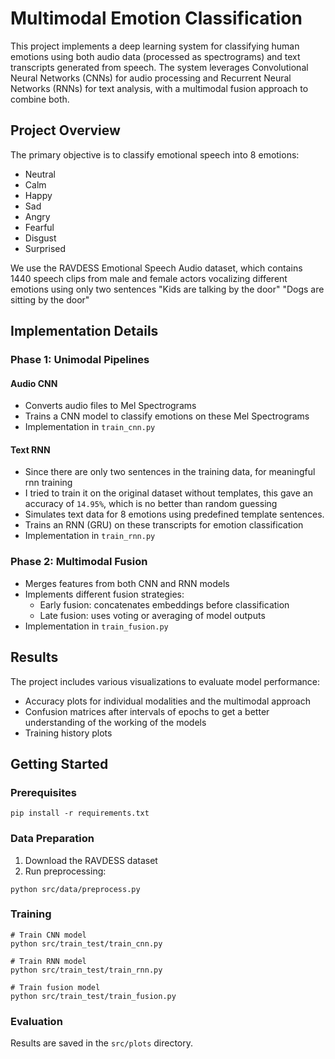 # Multimodal Emotion Classification

This project implements a deep learning system for classifying human emotions using both audio data (processed as spectrograms) and text transcripts generated from speech. The system leverages Convolutional Neural Networks (CNNs) for audio processing and Recurrent Neural Networks (RNNs) for text analysis, with a multimodal fusion approach to combine both.

## Project Overview

The primary objective is to classify emotional speech into 8 emotions:
- Neutral
- Calm
- Happy
- Sad
- Angry
- Fearful
- Disgust
- Surprised

We use the RAVDESS Emotional Speech Audio dataset, which contains 1440 speech clips from male and female actors vocalizing different emotions using only two sentences
"Kids are talking by the door"
"Dogs are sitting by the door"


## Implementation Details

### Phase 1: Unimodal Pipelines

#### Audio CNN
- Converts audio files to Mel Spectrograms
- Trains a CNN model to classify emotions on these Mel Spectrograms
- Implementation in `train_cnn.py`

#### Text RNN
- Since there are only two sentences in the training data, for meaningful rnn training
- I tried to train it on the original dataset without templates, this gave an accuracy of `14.95%`, which is no better than random guessing 
- Simulates text data for 8 emotions using predefined template sentences.
- Trains an RNN (GRU) on these transcripts for emotion classification
- Implementation in `train_rnn.py`

### Phase 2: Multimodal Fusion
- Merges features from both CNN and RNN models
- Implements different fusion strategies:
  - Early fusion: concatenates embeddings before classification
  - Late fusion: uses voting or averaging of model outputs
- Implementation in `train_fusion.py`

## Results

The project includes various visualizations to evaluate model performance:
- Accuracy plots for individual modalities and the multimodal approach
- Confusion matrices after intervals of epochs to get a better understanding of the working of the models
- Training history plots

## Getting Started

### Prerequisites
```
pip install -r requirements.txt
```

### Data Preparation
1. Download the RAVDESS dataset
2. Run preprocessing:
```
python src/data/preprocess.py
```

### Training
```
# Train CNN model
python src/train_test/train_cnn.py

# Train RNN model
python src/train_test/train_rnn.py

# Train fusion model
python src/train_test/train_fusion.py
```

### Evaluation
Results are saved in the `src/plots` directory.


